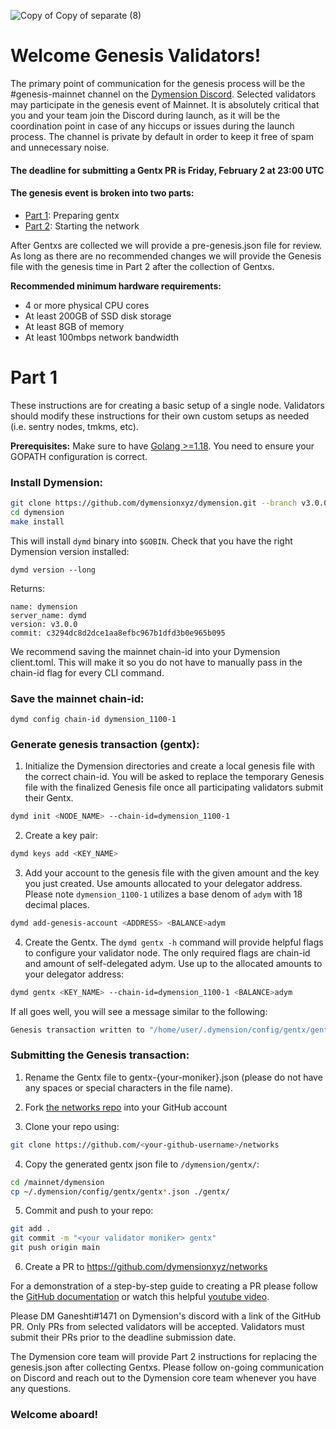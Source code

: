 ![Copy of Copy of separate (8)](https://github.com/dymensionxyz/networks/assets/109034310/58728dfc-fa81-4d60-9075-1504632ce67a)

# Welcome Genesis Validators!

The primary point of communication for the genesis process will be the #genesis-mainnet channel on the [Dymension Discord](https://discord.gg/dymension). Selected validators may participate in the genesis event of Mainnet. It is absolutely critical that you and your team join the Discord during launch, as it will be the coordination point in case of any hiccups or issues during the launch process. The channel is private by default in order to keep it free of spam and unnecessary noise.

#### The deadline for submitting a Gentx PR is Friday, February 2 at 23:00 UTC

#### The genesis event is broken into two parts:

-   [Part 1](/mainnet/dymension/genesis_validators.md#part-1): Preparing gentx
-   [Part 2](/mainnet/dymension/genesis_validators.md#part-2): Starting the network

After Gentxs are collected we will provide a pre-genesis.json file for review. As long as there are no recommended changes we will provide the Genesis file with the genesis time in Part 2 after the collection of Gentxs.

**Recommended minimum hardware requirements:**

-   4 or more physical CPU cores
-   At least 200GB of SSD disk storage
-   At least 8GB of memory
-   At least 100mbps network bandwidth

# Part 1

These instructions are for creating a basic setup of a single node. Validators should modify these instructions for their own custom setups as needed (i.e. sentry nodes, tmkms, etc).

**Prerequisites:** Make sure to have [Golang >=1.18](https://golang.org/). You need to ensure your GOPATH configuration is correct.

### Install Dymension:

```sh
git clone https://github.com/dymensionxyz/dymension.git --branch v3.0.0
cd dymension
make install
```

This will install `dymd` binary into `$GOBIN`. Check that you have the right Dymension version installed:

```
dymd version --long
```

Returns:

```
name: dymension
server_name: dymd
version: v3.0.0
commit: c3294dc8d2dce1aa8efbc967b1dfd3b0e965b095
```

We recommend saving the mainnet chain-id into your Dymension client.toml. This will make it so you do not have to manually pass in the chain-id flag for every CLI command.

### Save the mainnet chain-id:

```
dymd config chain-id dymension_1100-1
```

### Generate genesis transaction (gentx):

1. Initialize the Dymension directories and create a local genesis file with the correct chain-id. You will be asked to replace the temporary Genesis file with the finalized Genesis file once all participating validators submit their Gentx.

```bash
dymd init <NODE_NAME> --chain-id=dymension_1100-1
```

2. Create a key pair:

```bash
dymd keys add <KEY_NAME>
```

3. Add your account to the genesis file with the given amount and the key you just created. Use amounts allocated to your delegator address. Please note `dymension_1100-1` utilizes a base denom of `adym` with 18 decimal places.

```bash
dymd add-genesis-account <ADDRESS> <BALANCE>adym
```

4. Create the Gentx. The `dymd gentx -h` command will provide helpful flags to configure your validator node. The only required flags are chain-id and amount of self-delegated adym. Use up to the allocated amounts to your delegator address:

```bash
dymd gentx <KEY_NAME> --chain-id=dymension_1100-1 <BALANCE>adym
```

If all goes well, you will see a message similar to the following:

```bash
Genesis transaction written to "/home/user/.dymension/config/gentx/gentx-******.json"
```

### Submitting the Genesis transaction:

1. Rename the Gentx file to gentx-{your-moniker}.json (please do not have any spaces or special characters in the file name).

2. Fork [the networks repo](https://github.com/dymensionXYZ/networks/) into your GitHub account

3. Clone your repo using:

```bash
git clone https://github.com/<your-github-username>/networks
```

4. Copy the generated gentx json file to `/dymension/gentx/`:

```bash
cd /mainnet/dymension
cp ~/.dymension/config/gentx/gentx*.json ./gentx/
```

5. Commit and push to your repo:

```bash
git add .
git commit -m "<your validator moniker> gentx"
git push origin main
```

6. Create a PR to https://github.com/dymensionxyz/networks

For a demonstration of a step-by-step guide to creating a PR please follow the [GitHub documentation](https://docs.github.com/en/pull-requests/collaborating-with-pull-requests/proposing-changes-to-your-work-with-pull-requests/creating-a-pull-request-from-a-fork) or watch this helpful [youtube video](https://www.youtube.com/watch?v=a_FLqX3vGR4).

Please DM Ganeshti#1471 on Dymension's discord with a link of the GitHub PR. Only PRs from selected validators will be accepted. Validators must submit their PRs prior to the deadline submission date.

The Dymension core team will provide Part 2 instructions for replacing the genesis.json after collecting Gentxs. Please follow on-going communication on Discord and reach out to the Dymension core team whenever you have any questions.

### Welcome aboard!
